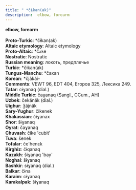 ```yaml
---
title: " *čɨkan(ak)"
description:  elbow, forearm
---
```

<strong> elbow, forearm</strong><br><br>
<strong>Proto-Turkic</strong>:  *čɨkan(ak)<br>
<strong>Altaic etymology</strong>:  Altaic etymology<br>
<strong> Proto-Altaic</strong>:  *č`ak`e<br>
<strong>Nostratic</strong>:  Nostratic<br>
<strong>Russian meaning</strong>:  локоть, предплечье<br>
<strong>Turkic</strong>:  *čɨkan(ak)<br>
<strong>Tungus-Manchu</strong>:  *čaxan<br>
<strong>Korean</strong>:  *čjàkái-<br>
<strong>Comments</strong>:  VEWT 96, EDT 404, Егоров 325, Лексика 249.<br>
<strong>Tatar</strong>:  cɨɣanaq (dial.)<br>
<strong>Middle Turkic</strong>:  čaɣanaq (Sangl., CCum., AH)<br>
<strong>Uzbek</strong>:  čekänäk (dial.)<br>
<strong>Uighur</strong>:  ǯäjnäk<br>
<strong>Sary-Yughur</strong>:  čikenek<br>
<strong>Khakassian</strong>:  čɨɣanax<br>
<strong>Shor</strong>:  šɨɣanaq<br>
<strong>Oyrat</strong>:  čaɣanaq<br>
<strong>Chuvash</strong>:  čike 'cubit'<br>
<strong>Tuva</strong>:  šenek<br>
<strong>Tofalar</strong>:  če'henɛk<br>
<strong>Kirghiz</strong>:  čɨqanaq<br>
<strong>Kazakh</strong>:  šɨɣanaq 'bay'<br>
<strong>Noghai</strong>:  šɨɣanaq<br>
<strong>Bashkir</strong>:  sɨɣanaq (dial.)<br>
<strong>Balkar</strong>:  čɨna<br>
<strong>Karaim</strong>:  cɨɣanaq<br>
<strong>Karakalpak</strong>:  šɨɣanaq<br>


